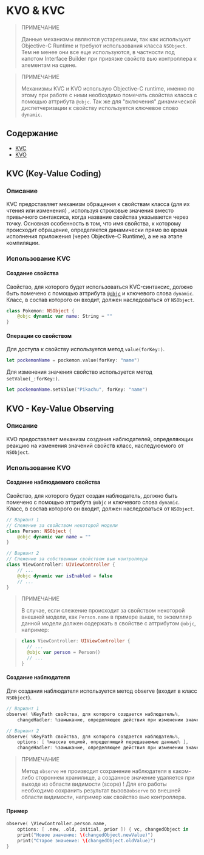 # KVO & KVC

> ПРИМЕЧАНИЕ
>
> Данные механизмы являются устаревшими, так как используют Objective-C Runtime и требуют использования класса `NSObject`. Тем не менее они все еще используются, в частности под капотом Interface Builder при привязке свойств вью контроллера к элементам на сцене.

> ПРИМЕЧАНИЕ
>
> Механизмы KVC и KVO использую Objective-C runtime, именно по этому при работе с ними необходимо помечать свойства класса с помощью аттрибута `@objc`. Так же для "включения" динамической диспетчеризации к свойству используется ключевое слово `dynamic`.

## Содержание

- [KVC](#kvc)
- [KVO](#kvo)
 
##  <a id="kvc"></a>KVC (Key-Value Coding)

### Описание

KVC предоставляет механизм обращения к свойствам класса (для их чтения или изменения) , используя строковые значения вместо привычного синтаксиса, когда название свойства указывается через точку. Основная особенность в том, что имя свойства, к которому происходит обращение, определяется динамически прямо во время исполнения приложения (через Objective-C Runtime), а не на этапе компиляции.

### Использование KVC

#### Создание свойства

Свойство, для которого будет использоваться KVC-синтаксис, должно быть помечено с помощью аттрибута [`@objc`](/Ch-ObjectiveCRuntime.md#objc) и ключевого слова `dynamic`. Класс, в состав которого он входит, должен наследоваться от `NSObject`.

```swift
class Pokemon: NSObject {
	@objc dynamic var name: String = ""
}
```

#### Операции со свойством

Для доступа к свойству используется метод `value(forKey:)`.

```swift
let pockemonName = pockemon.value(forKey: "name")
```

Для изменения значения свойство используется метод `setValue(_:forKey:)`.

```swift
let pockemonName.setValue("Pikachu", forKey: "name")
```

## <a id="kvo"></a>KVO - Key-Value Observing

### Описание

KVO предоставляет механизм создания наблюдателей, определяющих реакцию на изменения значений свойств класс, наследуюемого от `NSObject`.

### Использование KVO

#### Создание наблюдаемого свойства

Свойство, для которого будет создан наблюдатель, должно быть помечено с помощью аттрибута `@objc` и ключевого слова `dynamic`. Класс, в состав которого он входит, должен наследоваться от `NSObject`.

```swift
// Вариант 1
// Слежение за свойством некоторой модели
class Person: NSObject {
	@objc dynamic var name = ""
}

// Вариант 2
// Слежение за собственным свойством вью контроллера
class ViewController: UIViewController {
	// ...
	@objc dynamic var isEnabled = false
	// ...
}
```

> ПРИМЕЧАНИЕ
>
> В случае, если слежение происходит за свойством некоторой внешней модели, как `Person.name` в примере выше, то экземпляр данной модели должен содержать в свойстве с аттрибутом `@objc`, например:

> ```swift
> class ViewController: UIViewController {
> 	// ...
>	@objc var person = Person()
>	// ...
> }
> ```

#### Создание наблюдателя

Для создания наблюдателя используется метод observe (входит в класс `NSObject`).

```swift
// Вариант 1
observe( %KeyPath свойства, для которого создается наблюдатель%,
	changeHadler: %замыкание, определяющее действия при изменении значения наблюдаемого свойства%)

// Вариант 2
observe( %KeyPath свойства, для которого создается наблюдатель%,
	options: [ %массив опциой, определяющий передаваемые данные% ],
	changeHadler: %замыкание, определяющее действия при изменении значения наблюдаемого свойства%)
```

> ПРИМЕЧАНИЕ
>
> Метод `observe` не производит сохранение наблюдателя в каком-либо стороннем хранилище, а созданное значение удаляется при выходе из области видимости (scope) ! Для его работы необходимо сохранить результат вызова`observe` во внешней области видимости, например как свойство вью контроллера.

#### Пример

```swift
observe( \ViewController.person.name,
	options: [ .new, .old, initial, prior ]) { vc, changedObject in 
	print("Новое значение: \(changedObject.newValue)")
	print("Старое значение: \(changedObject.oldValue)")
}
```